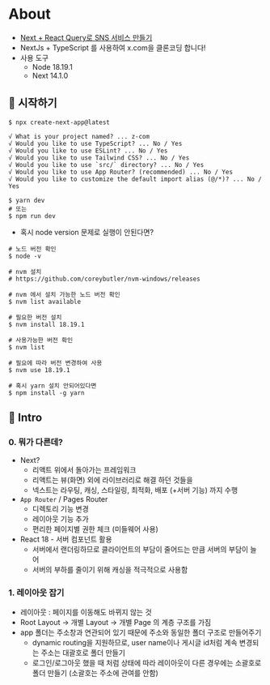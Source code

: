 # About
- [Next + React Query로 SNS 서비스 만들기](https://inf.run/CkkYA)
- NextJs + TypeScript 를 사용하여 x.com을 클론코딩 합니다!
- 사용 도구
  - Node 18.19.1
  - Next 14.1.0

## 🎁 시작하기
```shell
$ npx create-next-app@latest

√ What is your project named? ... z-com
√ Would you like to use TypeScript? ... No / Yes
√ Would you like to use ESLint? ... No / Yes
√ Would you like to use Tailwind CSS? ... No / Yes
√ Would you like to use `src/` directory? ... No / Yes
√ Would you like to use App Router? (recommended) ... No / Yes
√ Would you like to customize the default import alias (@/*)? ... No / Yes

$ yarn dev
# 또는 
$ npm run dev
```
- 혹시 node version 문제로 실행이 안된다면?
```shell
# 노드 버전 확인
$ node -v

# nvm 설치
# https://github.com/coreybutler/nvm-windows/releases

# nvm 에서 설치 가능한 노드 버전 확인
$ nvm list available

# 필요한 버전 설치
$ nvm install 18.19.1

# 사용가능한 버전 확인
$ nvm list

# 필요에 따라 버전 변경하여 사용
$ nvm use 18.19.1

# 혹시 yarn 설치 안되어있다면
$ npm install -g yarn
```

## 🎁 Intro
### 0. 뭐가 다른데? 
- Next?
  - 리액트 위에서 돌아가는 프레임워크
  - 리액트는 뷰(화면) 외에 라이브러리로 해결 하던 것들을
  - 넥스트는 라우팅, 캐싱, 스타일링, 최적화, 배포 (+서버 기능) 까지 수행
- `App Router` / Pages Router
  - 디렉토리 기능 변경
  - 레이아웃 기능 추가
  - 편리한 페이지별 권한 체크 (미들웨어 사용)
- React 18 - 서버 컴포넌트 활용
  - 서버에서 랜더링하므로 클라이언트의 부담이 줄어드는 만큼 서버의 부담이 늘어
  - 서버의 부하를 줄이기 위해 캐싱을 적극적으로 사용함

### 1. 레이아웃 잡기
- 레이아웃 : 페이지를 이동해도 바뀌지 않는 것
- Root Layout → 개별 Layout → 개별 Page 의 계층 구조를 가짐
- app 폴더는 주소창과 연관되어 있기 때문에 주소와 동일한 폴더 구조로 만들어주기
  - dynamic routing을 지원하므로, user name이나 게시글 id처럼 계속 변경되는 주소는 대괄호로 폴더 만들기
  - 로그인/로그아웃 했을 때 처럼 상태에 따라 레이아웃이 다른 경우에는 소괄호로 폴더 만들기 (소괄호는 주소에 관여를 안함)